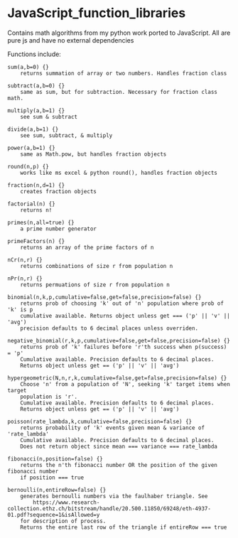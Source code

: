 # JavaScript_function_libraries

Contains math algorithms from my python work ported to JavaScript. All are pure js and have no external dependencies

Functions include:

    sum(a,b=0) {}
        returns summation of array or two numbers. Handles fraction class

    subtract(a,b=0) {}
        same as sum, but for subtraction. Necessary for fraction class math.

    multiply(a,b=1) {}
        see sum & subtract

    divide(a,b=1) {}
        see sum, subtract, & multiply

    power(a,b=1) {}
        same as Math.pow, but handles fraction objects

    round(n,p) {}
        works like ms excel & python round(), handles fraction objects

    fraction(n,d=1) {}
        creates fraction objects

    factorial(n) {}
        returns n!

    primes(n,all=true) {}
        a prime number generator

    primeFactors(n) {}
        returns an array of the prime factors of n

    nCr(n,r) {}
        returns combinations of size r from population n

    nPr(n,r) {}
        returns permuations of size r from population n

    binomial(n,k,p,cumulative=false,get=false,precision=false) {}
        returns prob of choosing 'k' out of 'n' population where prob of 'k' is p
        cumulative available. Returns object unless get === ('p' || 'v' || 'avg')
        precision defaults to 6 decimal places unless overriden.

    negative_binomial(r,k,p,cumulative=false,get=false,precision=false) {}
        returns prob of 'k' failures before 'r'th success when p(success) = 'p'
        Cumulative available. Precision defaults to 6 decimal places.
        Returns object unless get == ('p' || 'v' || 'avg')

    hypergeometric(N,n,r,k,cumulative=false,get=false,precision=false) {}
        Choose 'n' from a population of 'N', seeking 'k' target items when target
        population is 'r'.
        Cumulative available. Precision defaults to 6 decimal places.
        Returns object unless get == ('p' || 'v' || 'avg')

    poisson(rate_lambda,k,cumulative=false,precision=false) {}
        returns probability of 'k' events given mean & variance of 'rate_lambda'
        Cumulative available. Precision defaults to 6 decimal places.
        Does not return object since mean === variance === rate_lambda

    fibonacci(n,position=false) {}
        returns the n'th fibonacci number OR the position of the given fibonacci number
        if position === true

    bernoulli(n,entireRow=false) {}
        generates bernoulli numbers via the faulhaber triangle. See
            https://www.research-collection.ethz.ch/bitstream/handle/20.500.11850/69248/eth-4937-01.pdf?sequence=1&isAllowed=y
        for description of process.
        Returns the entire last row of the triangle if entireRow === true
